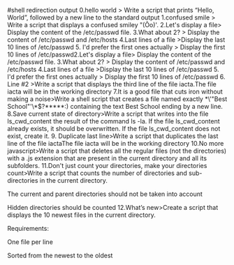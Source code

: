#shell redirection output
0.hello world > Write a script that prints “Hello, World”, followed by a new line to the standard output
1.confused smile > Write a script that displays a confused smiley "(Ôo)'.
2.Let's display a file> Display the content of the /etc/passwd file.
3.What about 2? > Display the content of /etc/passwd and /etc/hosts
4.Last lines of a file >Display the last 10 lines of /etc/passwd
5. I'd prefer the first ones actually > Display the first 10 lines of /etc/passwd2.Let's display a file> Display the content of the /etc/passwd file.
3.What about 2? > Display the content of /etc/passwd and /etc/hosts
4.Last lines of a file >Display the last 10 lines of /etc/passwd
5. I'd prefer the first ones actually > Display the first 10 lines of /etc/passwd
6. Line #2 >Write a script that displays the third line of the file iacta.The file iacta will be in the working directory
7.It is a good file that cuts iron without making a noise>Write a shell script that creates a file named exactly \*\\'"Best School"\'\\*$\?\*\*\*\*\*:) containing the text Best School ending by a new line.
8.Save current state of directory>Write a script that writes into the file ls_cwd_content the result of the command ls -la. If the file ls_cwd_content already exists, it should be overwritten. If the file ls_cwd_content does not exist, create it.
9. Duplicate last line>Write a script that duplicates the last line of the file iactaThe file iacta will be in the working directory
10.No more javascript>Write a script that deletes all the regular files (not the directories) with a .js extension that are present in the current directory and all its subfolders.
11.Don't just count your directories, make your directories count>Write a script that counts the number of directories and sub-directories in the current directory.



The current and parent directories should not be taken into account

Hidden directories should be counted
12.What’s new>Create a script that displays the 10 newest files in the current directory.



Requirements:



One file per line

Sorted from the newest to the oldest
